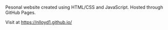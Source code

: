 Pesonal website created using HTML/CSS and JavaScript. Hosted through GitHub Pages. 

Visit at https://nlloyd1.github.io/

